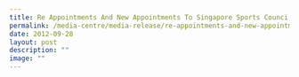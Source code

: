 ```yaml
---
title: Re Appointments And New Appointments To Singapore Sports Counci
permalink: /media-centre/media-release/re-appointments-and-new-appointments-to-singapore-sports-council/
date: 2012-09-28
layout: post
description: ""
image: ""
---
```

